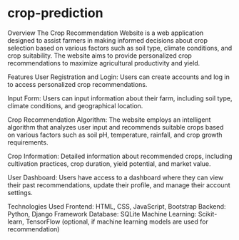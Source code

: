 # crop-prediction

Overview
The Crop Recommendation Website is a web application designed to assist farmers in making informed decisions about crop selection based on various factors such as soil type, climate conditions, and crop suitability. The website aims to provide personalized crop recommendations to maximize agricultural productivity and yield.

Features
User Registration and Login: Users can create accounts and log in to access personalized crop recommendations.

Input Form: Users can input information about their farm, including soil type, climate conditions, and geographical location.

Crop Recommendation Algorithm: The website employs an intelligent algorithm that analyzes user input and recommends suitable crops based on various factors such as soil pH, temperature, rainfall, and crop growth requirements.

Crop Information: Detailed information about recommended crops, including cultivation practices, crop duration, yield potential, and market value.

User Dashboard: Users have access to a dashboard where they can view their past recommendations, update their profile, and manage their account settings.

Technologies Used
Frontend: HTML, CSS, JavaScript, Bootstrap
Backend: Python, Django Framework
Database: SQLite
Machine Learning: Scikit-learn, TensorFlow (optional, if machine learning models are used for recommendation)

